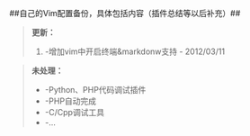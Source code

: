 ##自己的Vim配置备份，具体包括内容（插件总结等以后补充）##

>	**更新：**
>1.	-增加vim中开启终端&markdonw支持 - 2012/03/11

>	**未处理：**
>*	-Python、PHP代码调试插件
>*	-PHP自动完成
>*	-C/Cpp调试工具
>*	-...
